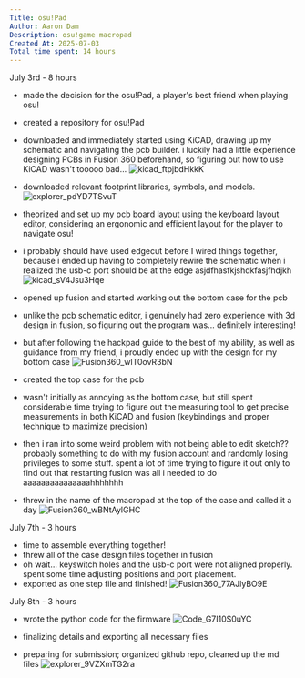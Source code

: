 ```yaml
---
Title: osu!Pad
Author: Aaron Dam
Description: osu!game macropad
Created At: 2025-07-03
Total time spent: 14 hours
---
```



July 3rd - 8 hours
- made the decision for the osu!Pad, a player's best friend when playing osu!
- created a repository for osu!Pad
- downloaded and immediately started using KiCAD, drawing up my schematic and navigating the pcb builder. i luckily had a little experience designing PCBs in Fusion 360 beforehand, so figuring out how to use KiCAD wasn't tooooo bad...
![kicad_ftpjbdHkkK](https://github.com/user-attachments/assets/96eb29cc-a165-45c2-a526-e0ac25178d82)

- downloaded relevant footprint libraries, symbols, and models.
![explorer_pdYD7TSvuT](https://github.com/user-attachments/assets/83667d69-6a6a-4660-a72a-6dbcfb0acfe8)

- theorized and set up my pcb board layout using the keyboard layout editor, considering an ergonomic and efficient layout for the player to navigate osu!
- i probably should have used edgecut before I wired things together, because i ended up having to completely rewire the schematic when i realized the usb-c port should be at the edge asjdfhasfkjshdkfasjfhdjkh
![kicad_sV4Jsu3Hqe](https://github.com/user-attachments/assets/52d72449-6a82-4526-9417-d30e7040643c)

- opened up fusion and started working out the bottom case for the pcb
- unlike the pcb schematic editor, i genuinely had zero experience with 3d design in fusion, so figuring out the program was... definitely interesting!
- but after following the hackpad guide to the best of my ability, as well as guidance from my friend, i proudly ended up with the design for my bottom case
![Fusion360_wlT0ovR3bN](https://github.com/user-attachments/assets/dfe18aa4-ec1b-47f2-8ba3-6acb6f304051)

- created the top case for the pcb
- wasn't initially as annoying as the bottom case, but still spent considerable time trying to figure out the measuring tool to get precise measurements in both KiCAD and fusion (keybindings and proper technique to maximize precision)
- then i ran into some weird problem with not being able to edit sketch?? probably something to do with my fusion account and randomly losing privileges to some stuff. spent a lot of time trying to figure it out only to find out that restarting fusion was all i needed to do aaaaaaaaaaaaaaahhhhhhh
- threw in the name of the macropad at the top of the case and called it a day
![Fusion360_wBNtAylGHC](https://github.com/user-attachments/assets/1fdb8f9b-ad90-4e2a-97cf-d6bdf86eb898)

July 7th - 3 hours
- time to assemble everything together! 
- threw all of the case design files together in fusion
- oh wait... keyswitch holes and the usb-c port were not aligned properly. spent some time adjusting positions and port placement.
- exported as one step file and finished!
![Fusion360_77AJlyBO9E](https://github.com/user-attachments/assets/98f5c349-a890-4517-b955-7a8b6c4ab3b1)

July 8th - 3 hours
- wrote the python code for the firmware
![Code_G7I10S0uYC](https://github.com/user-attachments/assets/51376a9a-4a55-469c-aad9-8e17e9191815)

- finalizing details and exporting all necessary files
- preparing for submission; organized github repo, cleaned up the md files
![explorer_9VZXmTG2ra](https://github.com/user-attachments/assets/ba464905-8362-4e82-a4e1-f98fcc54c799)
